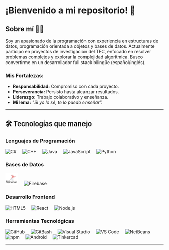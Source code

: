 # ¡Bienvenido a mi repositorio! 🎉

## Sobre mí 👨‍💻
Soy un apasionado de la programación con experiencia en estructuras de datos, programación orientada a objetos y bases de datos. Actualmente participo en proyectos de investigación del TEC, enfocado en resolver problemas complejos y explorar la complejidad algorítmica. Busco convertirme en un desarrollador full stack bilingüe (español/inglés).

### Mis Fortalezas:
- **Responsabilidad:** Compromiso con cada proyecto.
- **Perseverancia:** Persisto hasta alcanzar resultados.
- **Liderazgo:** Trabajo colaborativo y enseñanza.
- **Mi lema:** *"Si yo lo sé, te lo puedo enseñar".*

---

## 🛠️ Tecnologías que manejo

### Lenguajes de Programación
<p>
  <img src="https://upload.wikimedia.org/wikipedia/commons/4/4f/Csharp_Logo.png" alt="C#" width="40" height="40" style="margin-right: 15px;" />
  <img src="https://upload.wikimedia.org/wikipedia/commons/1/18/ISO_C%2B%2B_Logo.svg" alt="C++" width="40" height="40" style="margin-right: 15px;" />
  <img src="https://c1.klipartz.com/pngpicture/264/529/sticker-png-java-logo-java-platform-standard-edition-java-servlet-programming-language-computer-software-java-development-kit-java-platform-enterprise-edition-java-runtime-environment.png" alt="Java" width="40" height="40" style="margin-right: 15px;" />
  <img src="https://upload.wikimedia.org/wikipedia/commons/6/6a/JavaScript-logo.png" alt="JavaScript" width="40" height="40" style="margin-right: 15px;" />
  <img src="https://upload.wikimedia.org/wikipedia/commons/c/c3/Python-logo-notext.svg" alt="Python" width="40" height="40" style="margin-right: 15px;" />

</p>

### Bases de Datos
<p>
  <img src="https://github.com/JoshuaPicado/Proyecto-Taller-Etapa-1/blob/main/pngwing.com.png?raw=true" alt="SQL Server Management Studio" width="40" height="40" style="margin-right: 15px;" />
  <img src="https://www.gstatic.com/devrel-devsite/prod/vf91ff2ec2a3a03360b9eab1e7c45715546a495e1e7d6eaa33a3b89d113581526/firebase/images/lockup.png" alt="Firebase" width="40" height="40" style="margin-right: 15px;" />
</p>


### Desarrollo Frontend
<p>
  <img src="https://upload.wikimedia.org/wikipedia/commons/3/38/HTML5_Badge.svg" alt="HTML5" width="40" height="40" style="margin-right: 15px;" />
  <img src="https://upload.wikimedia.org/wikipedia/commons/a/a7/React-icon.svg" alt="React" width="40" height="40" style="margin-right: 15px;" />
  <img src="https://upload.wikimedia.org/wikipedia/commons/d/d9/Node.js_logo.svg" alt="Node.js" width="40" height="40" style="margin-right: 15px;" />
</p>

### Herramientas Tecnológicas
<p>
  <img src="https://upload.wikimedia.org/wikipedia/commons/9/91/Octicons-mark-github.svg" alt="GitHub" width="40" height="40" style="margin-right: 15px;" />
  <img src="https://upload.wikimedia.org/wikipedia/commons/e/e0/Git-logo.svg" alt="GitBash" width="40" height="40" style="margin-right: 15px;" />
  <img src="https://upload.wikimedia.org/wikipedia/commons/5/59/Visual_Studio_Icon_2019.svg" alt="Visual Studio" width="40" height="40" style="margin-right: 15px;" />
  <img src="https://upload.wikimedia.org/wikipedia/commons/9/9a/Visual_Studio_Code_1.35_icon.svg" alt="VS Code" width="40" height="40" style="margin-right: 15px;" />
  <img src="https://upload.wikimedia.org/wikipedia/commons/9/98/Apache_NetBeans_Logo.svg" alt="NetBeans" width="40" height="40" style="margin-right: 15px;" />
  <img src="https://upload.wikimedia.org/wikipedia/commons/d/db/Npm-logo.svg" alt="npm" width="40" height="40" style="margin-right: 15px;" />
  <img src="https://e7.pngegg.com/pngimages/116/783/png-clipart-android-logo-android-text-logo.png" alt="Android" width="40" height="40" style="margin-right: 15px;" />
  <img src="https://i2.wp.com/www.uhu.es/osl/wp-content/uploads/2018/06/1.png?fit=256%2C256" alt="Tinkercad" width="40" height="40" style="margin-right: 15px;" />
</p>

---

<!---
JoshuaPicado/JoshuaPicado is a ✨ special ✨ repository because its `README.md` (this file) appears on your GitHub profile.
You can click the Preview link to take a look at your changes.
--->

